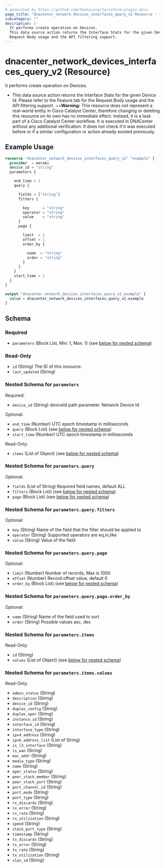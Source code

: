 ```yaml
---
# generated by https://github.com/hashicorp/terraform-plugin-docs
page_title: "dnacenter_network_devices_interfaces_query_v2 Resource - terraform-provider-dnacenter"
subcategory: ""
description: |-
  It performs create operation on Devices.
  This data source action returns the Interface Stats for the given Device Id. Please refer to the Feature tab for the
  Request Body usage and the API filtering support.
---
```


# dnacenter_network_devices_interfaces_query_v2 (Resource)

It performs create operation on Devices.

- This data source action returns the Interface Stats for the given Device Id. Please refer to the Feature tab for the
Request Body usage and the API filtering support.
~>**Warning:**
This resource does not represent a real-world entity in Cisco Catalyst Center, therefore changing or deleting this resource on its own has no immediate effect.
Instead, it is a task part of a Cisco Catalyst Center workflow. It is executed in DNACenter without any additional verification. It does not check if it was executed before or if a similar configuration or action already existed previously.

## Example Usage

```terraform
resource "dnacenter_network_devices_interfaces_query_v2" "example" {
  provider  = meraki
  device_id = "string"
  parameters {

    end_time = 1
    query {

      fields = ["string"]
      filters {

        key      = "string"
        operator = "string"
        value    = "string"
      }
      page {

        limit  = 1
        offset = 1
        order_by {

          name  = "string"
          order = "string"
        }
      }
    }
    start_time = 1
  }
}

output "dnacenter_network_devices_interfaces_query_v2_example" {
  value = dnacenter_network_devices_interfaces_query_v2.example
}
```

<!-- schema generated by tfplugindocs -->
## Schema

### Required

- `parameters` (Block List, Min: 1, Max: 1) (see [below for nested schema](#nestedblock--parameters))

### Read-Only

- `id` (String) The ID of this resource.
- `last_updated` (String)

<a id="nestedblock--parameters"></a>
### Nested Schema for `parameters`

Required:

- `device_id` (String) deviceId path parameter. Network Device Id

Optional:

- `end_time` (Number) UTC epoch timestamp in milliseconds
- `query` (Block List) (see [below for nested schema](#nestedblock--parameters--query))
- `start_time` (Number) UTC epoch timestamp in milliseconds

Read-Only:

- `items` (List of Object) (see [below for nested schema](#nestedatt--parameters--items))

<a id="nestedblock--parameters--query"></a>
### Nested Schema for `parameters.query`

Optional:

- `fields` (List of String) Required field names, default ALL
- `filters` (Block List) (see [below for nested schema](#nestedblock--parameters--query--filters))
- `page` (Block List) (see [below for nested schema](#nestedblock--parameters--query--page))

<a id="nestedblock--parameters--query--filters"></a>
### Nested Schema for `parameters.query.filters`

Optional:

- `key` (String) Name of the field that the filter should be applied to
- `operator` (String) Supported operators are eq,in,like
- `value` (String) Value of the field


<a id="nestedblock--parameters--query--page"></a>
### Nested Schema for `parameters.query.page`

Optional:

- `limit` (Number) Number of records, Max is 1000
- `offset` (Number) Record offset value, default 0
- `order_by` (Block List) (see [below for nested schema](#nestedblock--parameters--query--page--order_by))

<a id="nestedblock--parameters--query--page--order_by"></a>
### Nested Schema for `parameters.query.page.order_by`

Optional:

- `name` (String) Name of the field used to sort
- `order` (String) Possible values asc, des




<a id="nestedatt--parameters--items"></a>
### Nested Schema for `parameters.items`

Read-Only:

- `id` (String)
- `values` (List of Object) (see [below for nested schema](#nestedobjatt--parameters--items--values))

<a id="nestedobjatt--parameters--items--values"></a>
### Nested Schema for `parameters.items.values`

Read-Only:

- `admin_status` (String)
- `description` (String)
- `device_id` (String)
- `duplex_config` (String)
- `duplex_oper` (String)
- `instance_id` (String)
- `interface_id` (String)
- `interface_type` (String)
- `ipv4_address` (String)
- `ipv6_address_list` (List of String)
- `is_l3_interface` (String)
- `is_wan` (String)
- `mac_addr` (String)
- `media_type` (String)
- `name` (String)
- `oper_status` (String)
- `peer_stack_member` (String)
- `peer_stack_port` (String)
- `port_channel_id` (String)
- `port_mode` (String)
- `port_type` (String)
- `rx_discards` (String)
- `rx_error` (String)
- `rx_rate` (String)
- `rx_utilization` (String)
- `speed` (String)
- `stack_port_type` (String)
- `timestamp` (String)
- `tx_discards` (String)
- `tx_error` (String)
- `tx_rate` (String)
- `tx_utilization` (String)
- `vlan_id` (String)
